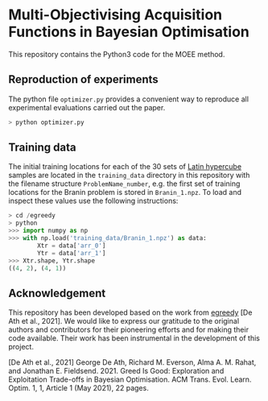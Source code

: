 # Multi-Objectivising Acquisition Functions in Bayesian Optimisation

This repository contains the Python3 code for the MOEE method.

## Reproduction of experiments

The python file `optimizer.py` provides a convenient way to reproduce all 
experimental evaluations carried out the paper. 

```bash
> python optimizer.py
```

## Training data

The initial training locations for each of the 30 sets of
[Latin hypercube](https://www.jstor.org/stable/1268522) samples are located in
the `training_data` directory in this repository with the filename structure
`ProblemName_number`, e.g. the first set of training locations for the Branin
problem is stored in `Branin_1.npz`. 
To load and inspect these values use the following instructions:

```python
> cd /egreedy
> python
>>> import numpy as np
>>> with np.load('training_data/Branin_1.npz') as data:
        Xtr = data['arr_0']
        Ytr = data['arr_1']
>>> Xtr.shape, Ytr.shape
((4, 2), (4, 1))
```


## Acknowledgement

This repository has been developed based on the work from [egreedy](https://github.com/georgedeath/egreedy) [De Ath et al., 2021]. We would like to express our gratitude to the original authors and contributors for their pioneering efforts and for making their code available. Their work has been instrumental in the development of this project.

[De Ath et al., 2021] George De Ath, Richard M. Everson, Alma A. M. Rahat, and Jonathan E. Fieldsend. 2021. Greed Is Good: Exploration and Exploitation Trade-offs in Bayesian Optimisation. ACM Trans. Evol. Learn. Optim. 1, 1, Article 1 (May 2021), 22 pages.
